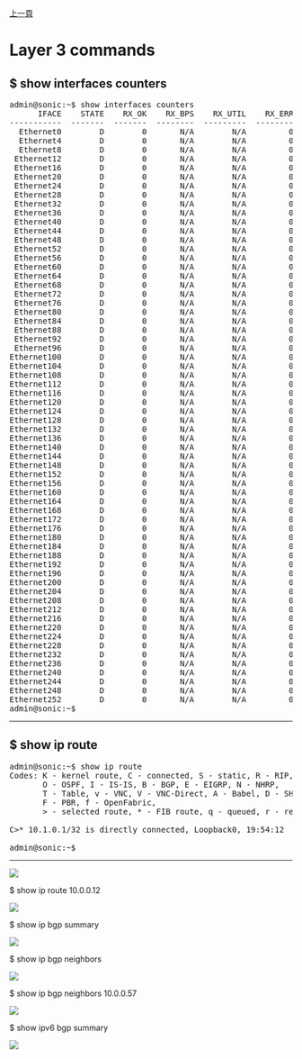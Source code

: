 [上一頁](https://jian-hong-wu.github.io/blog/sonic_command/)

# Layer 3 commands

$ show interfaces counters
---
<pre>admin@sonic:~$ show interfaces counters
      IFACE    STATE    RX_OK    RX_BPS    RX_UTIL    RX_ERR    RX_DRP    RX_OVR    TX_OK    TX_BPS    TX_UTIL    TX_ERR    TX_DRP    TX_OVR
-----------  -------  -------  --------  ---------  --------  --------  --------  -------  --------  ---------  --------  --------  --------
  Ethernet0        D        0       N/A        N/A         0         0         0        0       N/A        N/A         0         0         0
  Ethernet4        D        0       N/A        N/A         0         0         0        0       N/A        N/A         0         0         0
  Ethernet8        D        0       N/A        N/A         0         0         0        0       N/A        N/A         0         0         0
 Ethernet12        D        0       N/A        N/A         0         0         0        0       N/A        N/A         0         0         0
 Ethernet16        D        0       N/A        N/A         0         0         0        0       N/A        N/A         0         0         0
 Ethernet20        D        0       N/A        N/A         0         0         0        0       N/A        N/A         0         0         0
 Ethernet24        D        0       N/A        N/A         0         0         0        0       N/A        N/A         0         0         0
 Ethernet28        D        0       N/A        N/A         0         0         0        0       N/A        N/A         0         0         0
 Ethernet32        D        0       N/A        N/A         0         0         0        0       N/A        N/A         0         0         0
 Ethernet36        D        0       N/A        N/A         0         0         0        0       N/A        N/A         0         0         0
 Ethernet40        D        0       N/A        N/A         0         0         0        0       N/A        N/A         0         0         0
 Ethernet44        D        0       N/A        N/A         0         0         0        0       N/A        N/A         0         0         0
 Ethernet48        D        0       N/A        N/A         0         0         0        0       N/A        N/A         0         0         0
 Ethernet52        D        0       N/A        N/A         0         0         0        0       N/A        N/A         0         0         0
 Ethernet56        D        0       N/A        N/A         0         0         0        0       N/A        N/A         0         0         0
 Ethernet60        D        0       N/A        N/A         0         0         0        0       N/A        N/A         0         0         0
 Ethernet64        D        0       N/A        N/A         0         0         0        0       N/A        N/A         0         0         0
 Ethernet68        D        0       N/A        N/A         0         0         0        0       N/A        N/A         0         0         0
 Ethernet72        D        0       N/A        N/A         0         0         0        0       N/A        N/A         0         0         0
 Ethernet76        D        0       N/A        N/A         0         0         0        0       N/A        N/A         0         0         0
 Ethernet80        D        0       N/A        N/A         0         0         0        0       N/A        N/A         0         0         0
 Ethernet84        D        0       N/A        N/A         0         0         0        0       N/A        N/A         0         0         0
 Ethernet88        D        0       N/A        N/A         0         0         0        0       N/A        N/A         0         0         0
 Ethernet92        D        0       N/A        N/A         0         0         0        0       N/A        N/A         0         0         0
 Ethernet96        D        0       N/A        N/A         0         0         0        0       N/A        N/A         0         0         0
Ethernet100        D        0       N/A        N/A         0         0         0        0       N/A        N/A         0         0         0
Ethernet104        D        0       N/A        N/A         0         0         0        0       N/A        N/A         0         0         0
Ethernet108        D        0       N/A        N/A         0         0         0        0       N/A        N/A         0         0         0
Ethernet112        D        0       N/A        N/A         0         0         0        0       N/A        N/A         0         0         0
Ethernet116        D        0       N/A        N/A         0         0         0        0       N/A        N/A         0         0         0
Ethernet120        D        0       N/A        N/A         0         0         0        0       N/A        N/A         0         0         0
Ethernet124        D        0       N/A        N/A         0         0         0        0       N/A        N/A         0         0         0
Ethernet128        D        0       N/A        N/A         0         0         0        0       N/A        N/A         0         0         0
Ethernet132        D        0       N/A        N/A         0         0         0        0       N/A        N/A         0         0         0
Ethernet136        D        0       N/A        N/A         0         0         0        0       N/A        N/A         0         0         0
Ethernet140        D        0       N/A        N/A         0         0         0        0       N/A        N/A         0         0         0
Ethernet144        D        0       N/A        N/A         0         0         0        0       N/A        N/A         0         0         0
Ethernet148        D        0       N/A        N/A         0         0         0        0       N/A        N/A         0         0         0
Ethernet152        D        0       N/A        N/A         0         0         0        0       N/A        N/A         0         0         0
Ethernet156        D        0       N/A        N/A         0         0         0        0       N/A        N/A         0         0         0
Ethernet160        D        0       N/A        N/A         0         0         0        0       N/A        N/A         0         0         0
Ethernet164        D        0       N/A        N/A         0         0         0        0       N/A        N/A         0         0         0
Ethernet168        D        0       N/A        N/A         0         0         0        0       N/A        N/A         0         0         0
Ethernet172        D        0       N/A        N/A         0         0         0        0       N/A        N/A         0         0         0
Ethernet176        D        0       N/A        N/A         0         0         0        0       N/A        N/A         0         0         0
Ethernet180        D        0       N/A        N/A         0         0         0        0       N/A        N/A         0         0         0
Ethernet184        D        0       N/A        N/A         0         0         0        0       N/A        N/A         0         0         0
Ethernet188        D        0       N/A        N/A         0         0         0        0       N/A        N/A         0         0         0
Ethernet192        D        0       N/A        N/A         0         0         0        0       N/A        N/A         0         0         0
Ethernet196        D        0       N/A        N/A         0         0         0        0       N/A        N/A         0         0         0
Ethernet200        D        0       N/A        N/A         0         0         0        0       N/A        N/A         0         0         0
Ethernet204        D        0       N/A        N/A         0         0         0        0       N/A        N/A         0         0         0
Ethernet208        D        0       N/A        N/A         0         0         0        0       N/A        N/A         0         0         0
Ethernet212        D        0       N/A        N/A         0         0         0        0       N/A        N/A         0         0         0
Ethernet216        D        0       N/A        N/A         0         0         0        0       N/A        N/A         0         0         0
Ethernet220        D        0       N/A        N/A         0         0         0        0       N/A        N/A         0         0         0
Ethernet224        D        0       N/A        N/A         0         0         0        0       N/A        N/A         0         0         0
Ethernet228        D        0       N/A        N/A         0         0         0        0       N/A        N/A         0         0         0
Ethernet232        D        0       N/A        N/A         0         0         0        0       N/A        N/A         0         0         0
Ethernet236        D        0       N/A        N/A         0         0         0        0       N/A        N/A         0         0         0
Ethernet240        D        0       N/A        N/A         0         0         0        0       N/A        N/A         0         0         0
Ethernet244        D        0       N/A        N/A         0         0         0        0       N/A        N/A         0         0         0
Ethernet248        D        0       N/A        N/A         0         0         0        0       N/A        N/A         0         0         0
Ethernet252        D        0       N/A        N/A         0         0         0        0       N/A        N/A         0         0         0
admin@sonic:~$ 
</pre>
---

$ show ip route
---
<pre>admin@sonic:~$ show ip route
Codes: K - kernel route, C - connected, S - static, R - RIP,
       O - OSPF, I - IS-IS, B - BGP, E - EIGRP, N - NHRP,
       T - Table, v - VNC, V - VNC-Direct, A - Babel, D - SHARP,
       F - PBR, f - OpenFabric,
       &gt; - selected route, * - FIB route, q - queued, r - rejected, b - backup

C&gt;* 10.1.0.1/32 is directly connected, Loopback0, 19:54:12

admin@sonic:~$ 
</pre>
---
![](https://jian-hong-wu.github.io/blog/sonic_command/layer3/2.png)

$ show ip route 10.0.0.12

![](https://jian-hong-wu.github.io/blog/sonic_command/layer3/3.png)

$ show ip bgp summary

![](https://jian-hong-wu.github.io/blog/sonic_command/layer3/11.png)

$ show ip bgp neighbors

![](https://jian-hong-wu.github.io/blog/sonic_command/layer3/12.png)

$ show ip bgp neighbors 10.0.0.57

![](https://jian-hong-wu.github.io/blog/sonic_command/layer3/13.png)

$ show ipv6 bgp summary

![](https://jian-hong-wu.github.io/blog/sonic_command/layer3/14.png)
